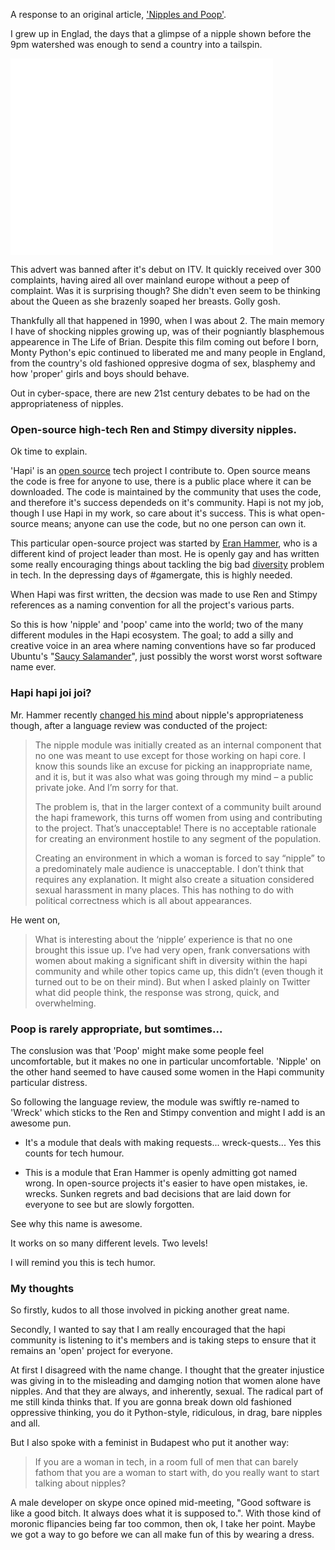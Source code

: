 A response to an original article, ['Nipples and Poop'](http://hueniverse.com/2014/08/18/nipples-and-poop/).

I grew up in Englad, the days that a glimpse of a nipple shown before the 9pm watershed was enough to send a country into a tailspin.

<iframe width="420" height="315" src="//www.youtube.com/embed/vqv2-ISx1vU" frameborder="0" allowfullscreen></iframe>

This advert was banned after it's debut on ITV. It quickly received over 300 complaints, having aired all over mainland europe without a peep of complaint. Was it is surprising though? She didn't even seem to be thinking about the Queen as she brazenly soaped her breasts. Golly gosh.

Thankfully all that happened in 1990, when I was about 2. The main memory I have of shocking nipples growing up, was of their pogniantly blasphemous appearence in The Life of Brian. Despite this film coming out before I born, Monty Python's epic continued to liberated me and many people in England, from the country's old fashioned oppresive dogma of sex, blasphemy and how 'proper' girls and boys should behave.

Out in cyber-space, there are new 21st century debates to be had on the appropriateness of nipples.

### Open-source high-tech Ren and Stimpy diversity nipples.

Ok time to explain.

'Hapi' is an [open source](http://github.com/hapijs/hapi) tech project I contribute to. Open source means the code is free for anyone to use, there is a public place where it can be downloaded. The code is maintained by the community that uses the code, and therefore it's success dependeds on it's community. Hapi is not my job, though I use Hapi in my work, so care about it's success. This is what open-source means; anyone can use the code, but no one person can own it. 

This particular open-source project was started by [Eran Hammer](), who is a different kind of project leader than most. He is openly gay and has written some really encouraging things about tackling the big bad [diversity](http://hueniverse.com/2013/07/10/diversity-2/) problem in tech. In the depressing days of #gamergate,  this is highly needed.

When Hapi was first written, the decsion was made to use Ren and Stimpy references as a naming convention for all the project's various parts.

So this is how 'nipple' and 'poop' came into the world; two of the many different modules in the Hapi ecosystem. The goal; to add a silly and creative voice in an area where naming conventions have so far produced Ubuntu's "[Saucy Salamander](https://wiki.ubuntu.com/DevelopmentCodeNames)", just possibly the worst worst worst software name ever.

### Hapi hapi joi joi?

Mr. Hammer recently [changed his mind](http://hueniverse.com/2014/08/18/nipples-and-poop/) about nipple's appropriateness though, after a language review was conducted of the project:

>The nipple module was initially created as an internal component that no one was meant to use except for those working on hapi core. I know this sounds like an excuse for picking an inappropriate name, and it is, but it was also what was going through my mind – a public private joke. And I’m sorry for that.
> 
>The problem is, that in the larger context of a community built around the hapi framework, this turns off women from using and contributing to the project. That’s unacceptable! There is no acceptable rationale for creating an environment hostile to any segment of the population.
> 
>Creating an environment in which a woman is forced to say “nipple” to a predominately male audience is unacceptable. I don’t think that requires any explanation. It might also create a situation considered sexual harassment in many places. This has nothing to do with political correctness which is all about appearances.

He went on,

>What is interesting about the ‘nipple’ experience is that no one brought this issue up. I’ve had very open, frank conversations with women about making a significant shift in diversity within the hapi community and while other topics came up, this didn’t (even though it turned out to be on their mind). But when I asked plainly on Twitter what did people think, the response was strong, quick, and overwhelming.

### Poop is rarely appropriate, but somtimes...

The conslusion was that 'Poop' might make some people feel uncomfortable, but it makes no one in particular uncomfortable. 'Nipple' on the other hand seemed to have caused some women in the Hapi community particular distress.

So following the language review, the module was swiftly re-named to 'Wreck' which sticks to the Ren and Stimpy convention and might I add is an awesome pun.

- It's a module that deals with making requests... wreck-quests... Yes this counts for tech humour.

- This is a module that Eran Hammer is openly admitting got named wrong. In open-source projects it's easier to have open mistakes, ie. wrecks. Sunken regrets and bad decisions that are laid down for everyone to see but are slowly forgotten.

See why this name is awesome.

It works on so many different levels. Two levels!

I will remind you this is tech humor.

### My thoughts

So firstly, kudos to all those involved in picking another great name.

Secondly, I wanted to say that I am really encouraged that the hapi community is listening to it's members and is taking steps to ensure that it remains an 'open' project for everyone.

At first I disagreed with the name change. I thought that the greater injustice was giving in to the misleading and damging notion that women alone have nipples. And that they are always, and inherently, sexual. The radical part of me still kinda thinks that. If you are gonna break down old fashioned oppressive thinking, you do it Python-style, ridiculous, in drag, bare nipples and all.

But I also spoke with a feminist in Budapest who put it another way:

>If you are a woman in tech, in a room full of men that can barely fathom that you are a woman to start with, do you really want to start talking about nipples?

A male developer on skype once opined mid-meeting, "Good software is like a good bitch. It always does what it is supposed to.". With those kind of moronic flipancies being far too common, then ok, I take her point. Maybe we got a way to go before we can all make fun of this by wearing a dress.

